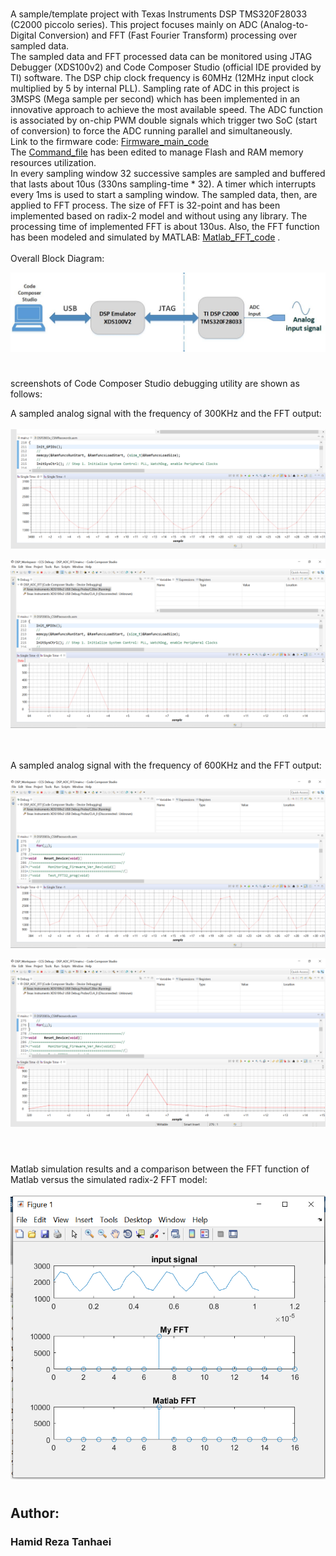 ﻿# 
A sample/template project with Texas Instruments DSP TMS320F28033 (C2000 piccolo series). This project focuses mainly on ADC (Analog-to-Digital Conversion) and FFT (Fast Fourier Transform) processing over sampled data. <br/>
The sampled data and FFT processed data can be monitored using JTAG Debugger (XDS100v2) and Code Composer Studio (official IDE provided by TI) software. The DSP chip clock frequency is 60MHz (12MHz input clock multiplied by 5 by internal PLL). Sampling rate of ADC in this project is 3MSPS (Mega sample per second) which has been implemented in an innovative approach to achieve the most available speed. The ADC function is associated by on-chip PWM double signals which trigger two SoC (start of conversion) to force the ADC running parallel and simultaneously.<br/>
Link to the firmware code: [Firmware_main_code](DSP_Workspace/DSP_ADC_FFT/main.c) <br/>
The [Command_file](DSP_Workspace/DSP_ADC_FFT/F28033.cmd) has been edited to manage Flash and RAM memory resources utilization.<br/>
In every sampling window 32 successive samples are sampled and buffered that lasts about 10us (330ns sampling-time * 32). A timer which interrupts every 1ms is used to start a sampling window. The sampled data, then, are applied to FFT process. The size of FFT is 32-point and has been implemented based on radix-2 model and without using any library. The processing time of implemented FFT is about 130us. Also, the FFT function has been modeled and simulated by MATLAB: [Matlab_FFT_code](Matlab_simulation_FFT32.m) .<br/>
<br/>
Overall Block Diagram:<br/>

![Functional Block Digram](Extras/DSP_ADC_FFT.jpg)

#
screenshots of Code Composer Studio debugging utility are shown as follows:<br/>


A sampled analog signal with the frequency of 300KHz and the FFT output:<br/>
<br/>
![](Extras/ADC_buffer_300khz.png)

![](Extras/FFT_out_300khz.png)

<br/>
<br/>
A sampled analog signal with the frequency of 600KHz and the FFT output:
<br/>

![](Extras/ADC_buffer_600khz.png)

![](Extras/FFT_out_600khz.png)
<br/>
<br/>

#
Matlab simulation results and a comparison between the FFT function of Matlab versus the simulated radix-2 FFT model:\
<br/>
<img src="Extras/Matlab_simulation.png" alt="MatlabDrawing" width="600"/>


#
## Author:
### Hamid Reza Tanhaei
